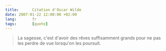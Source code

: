 ```yaml
---
title:      Citation d'Oscar Wilde
date: 2007-01-22 12:00:00 +02:00
lang:       fr
tags:       [quote]
---
```


> La sagesse, c'est d'avoir des rêves suffisamment grands pour ne pas les perdre de vue lorsqu'on les poursuit.
